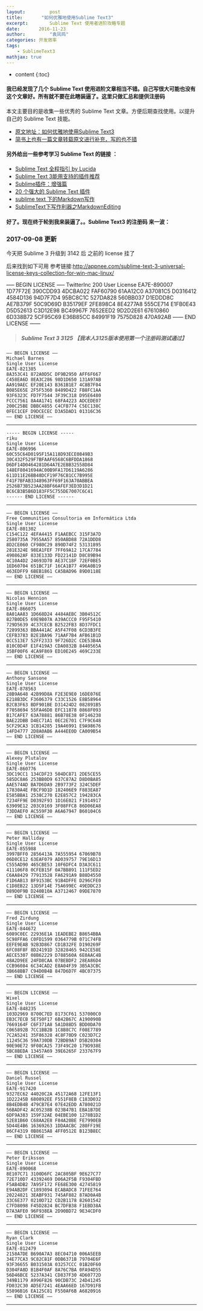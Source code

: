 ```yaml
---
layout:     	post
title:       "如何优雅地使用Sublime Text3"
excerpt: 		Sublime Text 使用者进阶攻略专题
date:     	2016-11-23
author:     	"袁凤鸣"
categories: 开发效率
tags:
    - SublimeText3
mathjax: true
---
```


* content
{:toc}

#### 我已经发现了几个 Sublime Text 使用进阶文章相当不错。自己写很大可能也没有这个文章好。所有就不要在此瞎装逼了。这里只做汇总和提供注册码
本文主要目的是收集一些优秀的 Sublime Text 文章。方便后期查找使用。以提升自己的 Sublime Text 技能。

- [原文地址：如何优雅地使用Sublime Text3](http://www.jeffjade.com/2015/12/15/2015-04-17-toss-sublime-text/)
- [简书上也有一篇文章转载原文进行补充，写的也不错](http://www.jianshu.com/p/3cb5c6f2421c)

#### <b>另外给出一些参考学习 Sublime Text 的链接 ： </b>

- [Sublime Text 全程指引 by Lucida](http://www.cnblogs.com/figure9/p/sublime-text-complete-guide.html)
- [Sublime Text 3能用支持的插件推荐](http://www.cnblogs.com/bugs/p/3533216.html)
- [Sublime插件：增强篇](http://www.jianshu.com/p/5905f927d01b)
- [20 个强大的 Sublime Text 插件](http://www.open-open.com/news/view/26d731)
- [sublime text 下的Markdown写作](http://www.cnblogs.com/jadeboy/p/4165449.html)
- [SublimeText下写作利器之MarkdownEditing](http://www.jeffjade.com/2015/08/28/2015-08-28-Write-Morkdown/)

#### 好了。现在终于轮到我来装逼了。。Sublime Text3 的注册码 来一波：

### 2017-09-08 更新
今天把 Sublime 3 升级到 3142 后 之前的 license 挂了 

后来找到如下可用 
参考链接:http://appnee.com/sublime-text-3-universal-license-keys-collection-for-win-mac-linux/


—– BEGIN LICENSE —–
TwitterInc
200 User License
EA7E-890007
1D77F72E 390CDD93 4DCBA022 FAF60790
61AA12C0 A37081C5 D0316412 4584D136
94D7F7D4 95BC8C1C 527DA828 560BB037
D1EDDD8C AE7B379F 50C9D69D B35179EF
2FE898C4 8E4277A8 555CE714 E1FB0E43
D5D52613 C3D12E98 BC49967F 7652EED2
9D2D2E61 67610860 6D338B72 5CF95C69
E36B85CC 84991F19 7575D828 470A92AB
—— END LICENSE ——





>##### Sublime Text 3 3125  【我本人3125版本使用第一个注册码测试通过】

	—– BEGIN LICENSE —–
	Michael Barnes
	Single User License
	EA7E-821385
	8A353C41 872A0D5C DF9B2950 AFF6F667
	C458EA6D 8EA3C286 98D1D650 131A97AB
	AA919AEC EF20E143 B361B1E7 4C8B7F04
	B085E65E 2F5F5360 8489D422 FB8FC1AA
	93F6323C FD7F7544 3F39C318 D95E6480
	FCCC7561 8A4A1741 68FA4223 ADCEDE07
	200C25BE DBBC4855 C4CFB774 C5EC138C
	0FEC1CEF D9DCECEC D3A5DAD1 01316C36
	—— END LICENSE ——

-----------------------

	----- BEGIN LICENSE -----
	riku
	Single User License
	EA7E-806996
	60C55C64D0195F15A118D93ECE0849B3
	30C432F529F7BFAAF6568C6BFDDA1868
	D6DF14D0464281D64A7E2EBB32558D84
	148EF8041694AC00B9FA17D6119A6286
	611D11E26BB48DCF19F76CB1CC7B995E
	F41F7BFAB3348963FF69F163A70ABBEA
	2526B73B523AA28BF66AFEF3ED3D1D21
	BC6CB3B5B6D183FF5C755DE7007C6C41
	------ END LICENSE ------

--------------

	—– BEGIN LICENSE —–
	Free Communities Consultoria em Informática Ltda
	Single User License
	EA7E-801302
	C154C122 4EFA4415 F1AAEBCC 315F3A7D
	2580735A 7955AA57 850ABD88 72A1DDD8
	8D2CE060 CF980C29 890D74F2 53131895
	281E324E 98EA1FEF 7FF69A12 17CA7784
	490862AF 833E133D FD22141D D8C89B94
	4C10A4D2 24693D70 AE37C18F 72EF0BE5
	1ED60704 651BC71F 16CA1B77 496A0B19
	463EDFF9 6BEB1861 CA5BAD96 89D0118E
	—— END LICENSE ——

---------------



	
	—– BEGIN LICENSE —–
	Nicolas Hennion
	Single User License
	EA7E-866075
	8A01AA83 1D668D24 4484AEBC 3B04512C
	827B0DE5 69E9B07A A39ACCC0 F95F5410
	729D5639 4C37CECB B2522FB3 8D37FDC1
	72899363 BBA441AC A5F47F08 6CD3B3FE
	CEFB3783 B2E1BA96 71AAF7B4 AFB61B1D
	0CC513E7 52FF2333 9F726D2C CDE53B4A
	810C0D4F E1F419A3 CDA0832B 8440565A
	35BF00F6 4CA9F869 ED10E245 469C233E
	—— END LICENSE —–
	
-----------------------

	—– BEGIN LICENSE —–
	Anthony Sansone
	Single User License
	EA7E-878563
	28B9A648 42B99D8A F2E3E9E0 16DE076E
	E218B3DC F3606379 C33C1526 E8B58964
	B2CB3F63 BDF901BE D31424D2 082891B5
	F7058694 55FA46D8 EFC11878 0868F093
	B17CAFE7 63A78881 86B78E38 0F146238
	BAE22DBB D4EC71A1 0EC2E701 C7F9C648
	5CF29CA3 1CB14285 19A46991 E9A98676
	14FD4777 2D8A0AB6 A444EE0D CA009B54
	—— END LICENSE —–
	
-----------------------

	—– BEGIN LICENSE —–
	Alexey Plutalov
	Single User License
	EA7E-860776
	3DC19CC1 134CDF23 504DC871 2DE5CE55
	585DC8A6 253BB0D9 637C87A2 D8D0BA85
	AAE574AD BA7D6DA9 2B9773F2 324C5DEF
	17830A4E FBCF9D1D 182406E9 F883EA87
	E585BBA1 2538C270 E2E857C2 194283CA
	7234FF9E D0392F93 1D16E021 F1914917
	63909E12 203C0169 3F08FFC8 86D06EA8
	73DDAEF0 AC559F30 A6A67947 B60104C6
	—— END LICENSE —–
	
-----------------------

	—– BEGIN LICENSE —–
	Peter Halliday
	Single User License
	EA7E-855988
	3997BFF0 2856413A 7A555954 67069B78
	06D8CE12 63EAF079 AD039757 79E16D13
	C555AD90 465CBE53 10F6DFC4 D3A3C611
	411106F8 0CFEB15F 0A7BB891 111F5ED2
	C6AA8429 77913528 FA6291A9 B88D4550
	F1D6AB13 BF9153BC 91B4DFFE D296CFE0
	C1D8EB22 13D5F14E 75A699EC 49EDDC23
	D89D0F9B D240B10A A3712467 09DE7870
	—— END LICENSE —–
	
-----------------------

	—– BEGIN LICENSE —–
	Fred Zirdung
	Single User License
	EA7E-844672
	6089C0EC 22936E1A 1EADEBE2 B8654BBA
	5C98FFA6 C0FD1599 0364779B 071C74FB
	EEFE9EAB 92B3D867 CD1B32FE D190269F
	6FC08F8F 8D24191D 32828465 942CE58E
	AECE5307 08B62229 D788560A 6E0AAC4B
	48A2D9EE 24FD8CAA 07BEBDF2 28EA86D4
	CCB96084 6C34CAD2 E8A04F39 3B5A3CBC
	3B668BB7 C94D0B4B 847D6D7F 4BC07375
	—— END LICENSE —–
	
-----------------------

	—– BEGIN LICENSE —–
	Wixel
	Single User License
	EA7E-848235
	103D2969 8700C7ED 8173CF61 537000C0
	EB3C7ECB 5E750F17 6B42B67C A190090B
	7669164F C6F371A8 5A1D88D5 BDD0DA70
	C065892B 7CC1BB2B 1C8B8C7C F08E7789
	7C2A5241 35F86328 4C8F70D9 C023D7C2
	11245C36 59A730DB 72BDB9A7 D5B20304
	90E90E72 9F08CA25 73F49C20 179D938E
	5BC8BEDA 13457A69 39E6265F 233767F9
	—— END LICENSE —–
	
-----------------------

	—– BEGIN LICENSE —–
	Daniel Russel
	Single User License
	EA7E-917420
	9327EC62 44020C2A 45172A68 12FE13F1
	1D22245B 680892EE F551F8EB C183D032
	8B4EDB4B 479CB7E4 07E42EDD A780021D
	56BADF42 AC05238B 023B47B1 EBA1B7DE
	6DF9A383 159F32AE 04EBE100 1278B1D2
	52E81B60 C68AA2E8 F84A20BE FE7990EB
	5D44E4B6 16369263 1DDAACBC 280FF19E
	86CF4319 0B8615A8 4FF0512E B123B8EC
	—— END LICENSE —–
	
-----------------------

	—– BEGIN LICENSE —–
	Peter Eriksson
	Single User License
	EA7E-890068
	8E107C71 3100D6FC 2AC805BF 9E627C77
	72E710D7 43392469 D06A2F5B F9304FBD
	F5AB4DB2 7A95F172 FE68E300 42745819
	E94AB2DF C1893094 ECABADC8 71FEE764
	20224821 3EABF931 745AF882 87AD0A4B
	33C6E377 0210D712 CD2B1178 82601542
	C7FD8098 F45D2824 BC7DFB38 F1EBD38A
	D7A3AFE0 96F938EA 2D90BD72 9E34CDF0
	—— END LICENSE —–
	
-----------------------

	—– BEGIN LICENSE —–
	Ryan Clark
	Single User License
	EA7E-812479
	2158A7DE B690A7A3 8EC04710 006A5EEB
	34E77CA3 9C82C81F 0DB6371B 79704E6F
	93F36655 B031503A 03257CCC 01B20F60
	D304FA8D B1B4F0AF 8A76C7BA 0FA94D55
	56D46BCE 5237A341 CD837F30 4D60772D
	349B1179 A996F826 90CDB73C 24D41245
	FD032C30 AD5E7241 4EAA66ED 167D91FB
	55896B16 EA125C81 F550AF6B A6820916
	—— END LICENSE —–
	
-----------------------
	

